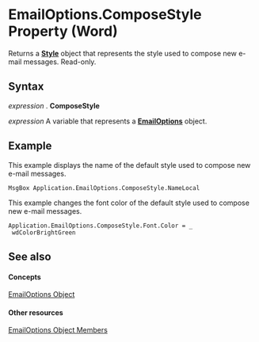 
# EmailOptions.ComposeStyle Property (Word)

Returns a  **[Style](473f8f41-2cba-769e-c0da-441d9d85b009.md)** object that represents the style used to compose new e-mail messages. Read-only.


## Syntax

 _expression_ . **ComposeStyle**

 _expression_ A variable that represents a **[EmailOptions](41fefa03-c993-e218-0f92-0cf30c0bfbd4.md)** object.


## Example

This example displays the name of the default style used to compose new e-mail messages.


```
MsgBox Application.EmailOptions.ComposeStyle.NameLocal
```

This example changes the font color of the default style used to compose new e-mail messages.




```
Application.EmailOptions.ComposeStyle.Font.Color = _ 
 wdColorBrightGreen
```


## See also


#### Concepts


[EmailOptions Object](41fefa03-c993-e218-0f92-0cf30c0bfbd4.md)
#### Other resources


[EmailOptions Object Members](0f8a549b-283c-dc9d-dc1e-1179a9d6fb0b.md)
